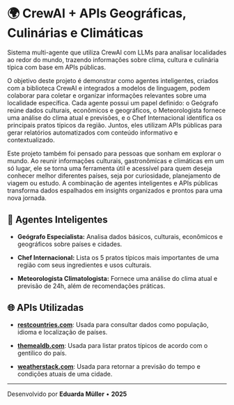# 🌍 CrewAI + APIs Geográficas, Culinárias e Climáticas

  Sistema multi-agente que utiliza CrewAI com LLMs para analisar localidades ao redor do mundo, trazendo informações sobre clima, cultura e culinária típica com base em APIs públicas.

  O objetivo deste projeto é demonstrar como agentes inteligentes, criados com a biblioteca CrewAI e integrados a modelos de linguagem, podem colaborar para coletar e organizar informações relevantes sobre uma localidade específica. Cada agente possui um papel definido: o Geógrafo reúne dados culturais, econômicos e geográficos, o Meteorologista fornece uma análise do clima atual e previsões, e o Chef Internacional identifica os principais pratos típicos da região. Juntos, eles utilizam APIs públicas para gerar relatórios automatizados com conteúdo informativo e contextualizado.  

  Este projeto também foi pensado para pessoas que sonham em explorar o mundo. Ao reunir informações culturais, gastronômicas e climáticas em um só lugar, ele se torna uma ferramenta útil e acessível para quem deseja conhecer melhor diferentes países, seja por curiosidade, planejamento de viagem ou estudo. A combinação de agentes inteligentes e APIs públicas transforma dados espalhados em insights organizados e prontos para uma nova jornada.

## 🧠 Agentes Inteligentes

- **Geógrafo Especialista:** Analisa dados básicos, culturais, econômicos e geográficos sobre países e cidades.

- **Chef Internacional:** Lista os 5 pratos típicos mais importantes de uma região com seus ingredientes e usos culturais.

- **Meteorologista Climatologista:** Fornece uma análise do clima atual e previsão de 24h, além de recomendações práticas.

## 🌐 APIs Utilizadas

- **[restcountries.com](https://restcountries.com/)**: Usada para consultar dados como população, idioma e localização de países.

- **[themealdb.com](https://www.themealdb.com/)**: Usada para listar pratos típicos de acordo com o gentilico do país.

- **[weatherstack.com](https://weatherstack.com/)**: Usada para retornar a previsão do tempo e condições atuais de uma cidade.

---
    
Desenvolvido por **Eduarda Müller** • **2025**  